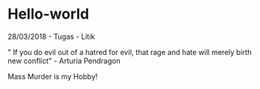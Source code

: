 # Hello-world
28/03/2018 - Tugas - Litik 

" If you do evil out of a hatred for evil, that rage and hate will merely birth new conflict" - Arturia Pendragon

Mass Murder is my Hobby!

